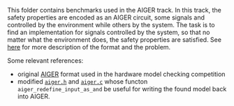 This folder contains benchmarks used in the AIGER track.
In this track, the safety properties are encoded as an AIGER circuit,
some signals and controlled by the environment while others by the system.
The task is to find an implementation for signals controlled by the system,
so that no matter what the environment does, the safety properties are satisfied.
See [here](https://arxiv.org/pdf/1405.5793.pdf) for more description of the format and the problem.

Some relevant references:
- original [AIGER](http://fmv.jku.at/aiger/) format used in the hardware model checking competition
- modified [`aiger.h`](https://github.com/5nizza/aisy/blob/master/aiger_swig/aiger.h) and [`aiger.c`](https://github.com/5nizza/aisy/blob/master/aiger_swig/aiger.c) whose functon `aiger_redefine_input_as_and` be useful for writing the found model back into AIGER.

